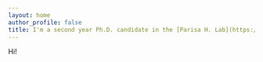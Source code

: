 ```yaml
---
layout: home
author_profile: false
title: I'm a second year Ph.D. candidate in the [Parisa H. Lab](https://www.parisahlab.org/) at the University of Oregon
---
```


Hi!
